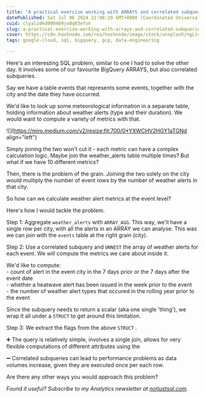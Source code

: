```yaml
---
title: "A practical exercise working with ARRAYS and correlated subqueries in BigQuery"
datePublished: Sat Jul 06 2024 21:00:29 GMT+0000 (Coordinated Universal Time)
cuid: clyalzdkd000409jo0q03efvn
slug: a-practical-exercise-working-with-arrays-and-correlated-subqueries-in-bigquery
cover: https://cdn.hashnode.com/res/hashnode/image/stock/unsplash/ngLt4Y1vI_Q/upload/8d949b51c772e8461ed1675f4c66ffe9.jpeg
tags: google-cloud, sql, bigquery, gcp, data-engineering

---
```


Here's an interesting SQL problem, similar to one I had to solve the other day. It involves some of our favourite BigQuery ARRAYS, but also correlated subqueries.

Say we have a table events that represents some events, together with the city and the date they have occurred.

We'd like to look up some meteorological information in a separate table, holding information about weather alerts (type and their duration). We would want to compute a variety of metrics with that.

![](https://miro.medium.com/v2/resize:fit:700/0*YXWCHV2HGY1aTGNd align="left")

Simply joining the two won't cut it - each metric can have a complex calculation logic. Maybe join the weather\_alerts table multiple times? But what if we have 10 different metrics?

Then, there is the problem of the grain. Joining the two solely on the city would multiply the number of event rows by the number of weather alerts in that city.

So how can we calculate weather alert metrics at the event level?

Here's how I would tackle the problem.

Step 1: Aggregate `weather_alerts` with `ARRAY_AGG`. This way, we'll have a single row per city, with all the alerts in an ARRAY we can analyse. This was we can join with the `events` table at the right grain (city).

Step 2: Use a correlated subquery and `UNNEST` the array of weather alerts for each event. We will compute the metrics we care about inside it.

We'd like to compute:  
\- count of alert in the event city in the 7 days prior or the 7 days after the event date  
\- whether a heatwave alert has been issued in the week prior to the event  
\- the number of weather alert types that occured in the rolling year prior to the event

Since the subquery needs to return a scalar (aka one single 'thing'), we wrap it all under a `STRUCT` to get around this limitation.

Step 3: We extract the flags from the above `STRUCT` .

➕ The query is relatively simple, involves a single join, allows for very flexible computations of different attributes using the

➖ Correlated subqueries can lead to performance problems as data volumes increase, given they are executed once per each row.

Are there any other ways you would approach this problem?

*Found it useful? Subscribe to my Analytics newsletter at* [*notjustsql.com*](https://notjustsql.com)*.*